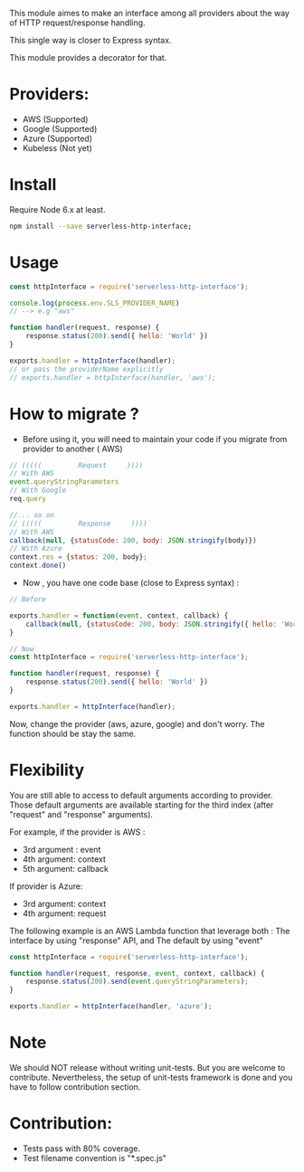 This module aimes to make an interface among all providers about the way of HTTP request/response handling.

This single way is closer to Express syntax.

This module provides a decorator for that.

# Providers:

- AWS (Supported)
- Google (Supported)
- Azure (Supported)
- Kubeless (Not yet)


# Install

Require Node 6.x at least.

```sh
npm install --save serverless-http-interface;
```

# Usage

```js
const httpInterface = require('serverless-http-interface');

console.log(process.env.SLS_PROVIDER_NAME)
// --> e.g "aws"

function handler(request, response) {
    response.status(200).send({ hello: 'World' })
}

exports.handler = httpInterface(handler);
// or pass the providerName explicitly
// exports.handler = httpInterface(handler, 'aws');
```


# How to migrate ?


- Before using it, you will need to maintain your code if you migrate from provider to another ( AWS)

```js
// (((((         Request     ))))
// With AWS
event.queryStringParameters
// With Google
req.query

//... so on
// (((((         Response     ))))
// With AWS
callback(null, {statusCode: 200, body: JSON.stringify(body)})
// With Azure
context.res = {status: 200, body};
context.done()

```

- Now , you have one code base (close to Express syntax) :


```js
// Before

exports.handler = function(event, context, callback) {
    callback(null, {statusCode: 200, body: JSON.stringify({ hello: 'World' })})
}

// Now
const httpInterface = require('serverless-http-interface');

function handler(request, response) {
    response.status(200).send({ hello: 'World' })
}

exports.handler = httpInterface(handler);

```
Now, change the provider (aws, azure, google) and don't worry. The function should be stay the same.

# Flexibility

You are still able to access to default arguments according to provider. Those default arguments are available starting for the third index (after "request" and "response" arguments).

For example, if the provider is AWS :

- 3rd argument : event
- 4th argument: context
- 5th argument: callback


If provider is Azure:

- 3rd argument: context
- 4th argument: request

The following example is an AWS Lambda function that leverage both : The interface by using "response" API, and The default by using "event"

```js
const httpInterface = require('serverless-http-interface');

function handler(request, response, event, context, callback) {
    response.status(200).send(event.queryStringParameters);
}

exports.handler = httpInterface(handler, 'azure');

```

# Note


We should NOT release without writing unit-tests. But you are welcome to contribute. Nevertheless, the setup of unit-tests framework is done and you have to follow contribution section.


# Contribution:


- Tests pass with 80% coverage.
- Test filename convention is "*.spec.js"
